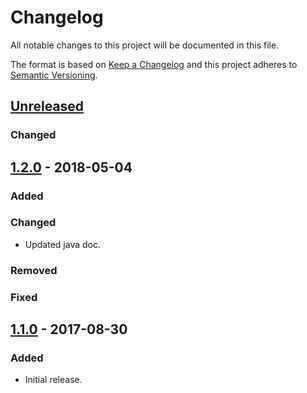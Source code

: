 # Changelog
All notable changes to this project will be documented in this file.

The format is based on [Keep a Changelog](http://keepachangelog.com/en/1.0.0/)
and this project adheres to [Semantic Versioning](http://semver.org/spec/v2.0.0.html).

## [Unreleased]
### Changed

## [1.2.0] - 2018-05-04
### Added

### Changed
- Updated java doc.

### Removed

### Fixed

## [1.1.0] - 2017-08-30
### Added
- Initial release.

<!-- Releases -->

[Unreleased]: https://github.com/oneops/secrets-proxy/compare/release-1.2.0...HEAD
[1.2.0]: https://github.com/oneops/secrets-proxy/compare/d7aeb5a625cfcfb1d56dbfc26de787952953d712...release-1.2.0
[1.1.0]: https://github.com/oneops/secrets-proxy/compare/dfc4210fc65a25cd4a48cc05c61b511ffb6b4f7a...d7aeb5a625cfcfb1d56dbfc26de787952953d712
